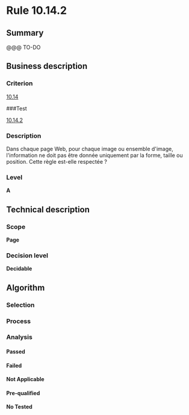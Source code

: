 # Rule 10.14.2

## Summary

@@@ TO-DO

## Business description

### Criterion

[10.14](http://references.modernisation.gouv.fr/sites/default/files/RGAA3_RC2-1/referentiel_technique.htm#crit-10-14)

###Test

[10.14.2](http://references.modernisation.gouv.fr/sites/default/files/RGAA3_RC2-1/referentiel_technique.htm#test-10-14-2)

### Description

Dans chaque page Web, pour chaque image ou ensemble d'image, l'information ne doit pas &ecirc;tre donn&eacute;e uniquement par la forme, taille ou position. Cette r&egrave;gle est-elle respect&eacute;e ?

### Level

**A**

## Technical description

### Scope

**Page**

### Decision level

**Decidable**

## Algorithm

### Selection

### Process

### Analysis

#### Passed

#### Failed

#### Not Applicable

#### Pre-qualified

#### No Tested 






